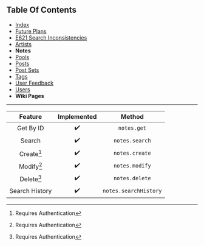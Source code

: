 ## Table Of Contents
- [Index](README.md)
- [Future Plans](FuturePlans.md)
- [E621 Search Inconsistencies](E621SearchInconsistencies.md)
- [Artists](Artists.md)
- **Notes**
- [Pools](Pools.md)
- [Posts](Posts.md)
- [Post Sets](PostSets.md)
- [Tags](Tags.md)
- [User Feedback](UserFeedback.md)
- [Users](Users.md)
- **Wiki Pages**

<hr>

|     Feature    | Implemented |         Method        |
|:--------------:|:-----------:|:---------------------:|
|    Get By ID   |      ✔️      |      `notes.get`      |
|     Search     |      ✔️      |     `notes.search`    |
|   Create[^1]   |      ✔️      |     `notes.create`    |
|   Modify[^1]   |      ✔️      |     `notes.modify`    |
|   Delete[^1]   |      ✔️      |     `notes.delete`    |
| Search History |      ✔️      | `notes.searchHistory` |

[^1]: Requires Authentication
[^2]: Requires Privileged
[^3]: Requires Janitor
[^4]: Requires Moderator
[^5]: Requires Admin
